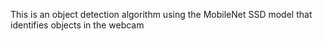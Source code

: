 This is an object detection algorithm using the MobileNet SSD model that identifies objects in the webcam
